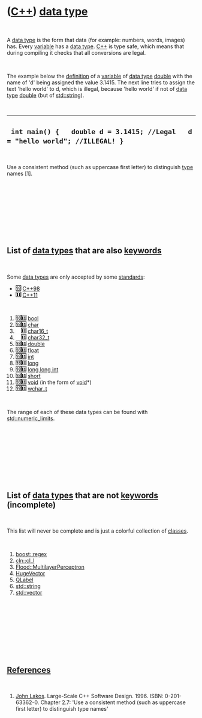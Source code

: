 



 

 

 

 

 

([C++](Cpp.htm)) [data type](CppDataType.htm)
=============================================

 

A [data type](CppDataType.htm) is the form that data (for example:
numbers, words, images) has. Every [variable](CppVariable.htm) has a
[data type](CppDataType.htm). [C++](Cpp.htm) is type safe, which means
that during compiling it checks that all conversions are legal.

 

The example below the [definition](CppDefinition.htm) of a
[variable](CppVariable.htm) of [data type](CppDataType.htm)
[double](CppDouble.htm) with the name of 'd' being assigned the value
3.1415. The next line tries to assign the text 'hello world' to d, which
is illegal, because 'hello world' if not of [data type](CppDataType.htm)
[double](CppDouble.htm) (but of [std::string](CppString.htm)).

 

  --------------------------------------------------------------------------------
  ` int main() {   double d = 3.1415; //Legal   d = "hello world"; //ILLEGAL! }`
  --------------------------------------------------------------------------------

 

Use a consistent method (such as uppercase first letter) to distinguish
[type](CppDataType.htm) names \[1\].

 

 

 

 

 

List of [data types](CppDataType.htm) that are also [keywords](CppKeyword.htm)
------------------------------------------------------------------------------

 

Some [data types](CppDataType.htm) are only accepted by some
[standards](CppStandard.htm):

-   ![C++98](PicCpp98.png) [C++98](Cpp98.htm)
-   ![C++11](PicCpp11.png) [C++11](Cpp11.htm)

 

1.  ![C++98](PicCpp98.png)![C++11](PicCpp11.png) [bool](CppBool.htm)
2.  ![C++98](PicCpp98.png)![C++11](PicCpp11.png) [char](CppChar.htm)
3.  ![ ](PicSpacer.png)![C++11](PicCpp11.png)
    [char16\_t](CppChar16_t.htm)
4.  ![ ](PicSpacer.png)![C++11](PicCpp11.png)
    [char32\_t](CppChar32_t.htm)
5.  ![C++98](PicCpp98.png)![C++11](PicCpp11.png) [double](CppDouble.htm)
6.  ![C++98](PicCpp98.png)![C++11](PicCpp11.png) [float](CppFloat.htm)
7.  ![C++98](PicCpp98.png)![C++11](PicCpp11.png) [int](CppInt.htm)
8.  ![C++98](PicCpp98.png)![C++11](PicCpp11.png) [long](CppLong.htm)
9.  ![C++98](PicCpp98.png)![C++11](PicCpp11.png) [long long
    int](CppLongLongInt.htm)
10. ![C++98](PicCpp98.png)![C++11](PicCpp11.png) [short](CppShort.htm)
11. ![C++98](PicCpp98.png)![C++11](PicCpp11.png) [void](CppVoid.htm) (in
    the form of [void](CppVoid.htm)\*)
12. ![C++98](PicCpp98.png)![C++11](PicCpp11.png)
    [wchar\_t](CppWchar_t.htm)

 

The range of each of these data types can be found with
[std::numeric\_limits](CppNumeric_limits.htm).

 

 

 

 

 

List of [data types](CppDataType.htm) that are not [keywords](CppKeyword.htm) (incomplete)
------------------------------------------------------------------------------------------

 

This list will never be complete and is just a colorful collection of
[classes](CppClass.htm).

 

1.  [boost::regex](CppBoostRegex.htm)
2.  [cln::cl\_I](CppCl_I.htm)
3.  [Flood::MultilayerPerceptron](CppFloodMultilayerPerceptron.htm)
4.  [HugeVector](CppHugeVector.htm)
5.  [QLabel](CppQLabel.htm)
6.  [std::string](CppString.htm)
7.  [std::vector](CppVector.htm)

 

 

 

 

 

[References](CppReferences.htm)
-------------------------------

 

1.  [John Lakos](CppJohnLakos.htm). Large-Scale C++ Software Design.
    1996. ISBN: 0-201-63362-0. Chapter 2.7: 'Use a consistent method
    (such as uppercase first letter) to distinguish type names'

 

 

 

 

 





 



